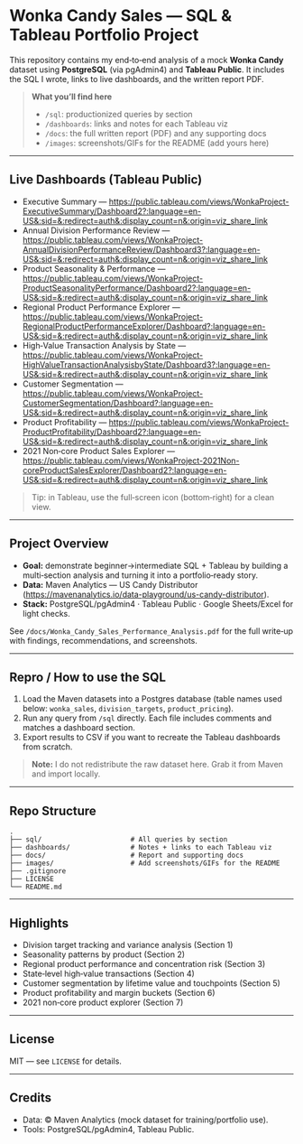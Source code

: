 # Wonka Candy Sales — SQL & Tableau Portfolio Project

This repository contains my end‑to‑end analysis of a mock **Wonka Candy** dataset using **PostgreSQL** (via pgAdmin4) and **Tableau Public**. It includes the SQL I wrote, links to live dashboards, and the written report PDF.

> **What you’ll find here**
> - `/sql`: productionized queries by section
> - `/dashboards`: links and notes for each Tableau viz
> - `/docs`: the full written report (PDF) and any supporting docs
> - `/images`: screenshots/GIFs for the README (add yours here)

---

## Live Dashboards (Tableau Public)

- Executive Summary — https://public.tableau.com/views/WonkaProject-ExecutiveSummary/Dashboard2?:language=en-US&:sid=&:redirect=auth&:display_count=n&:origin=viz_share_link
- Annual Division Performance Review — https://public.tableau.com/views/WonkaProject-AnnualDivisionPerformanceReview/Dashboard3?:language=en-US&:sid=&:redirect=auth&:display_count=n&:origin=viz_share_link
- Product Seasonality & Performance — https://public.tableau.com/views/WonkaProject-ProductSeasonalityPerformance/Dashboard2?:language=en-US&:sid=&:redirect=auth&:display_count=n&:origin=viz_share_link
- Regional Product Performance Explorer — https://public.tableau.com/views/WonkaProject-RegionalProductPerformanceExplorer/Dashboard?:language=en-US&:sid=&:redirect=auth&:display_count=n&:origin=viz_share_link
- High‑Value Transaction Analysis by State — https://public.tableau.com/views/WonkaProject-HighValueTransactionAnalysisbyState/Dashboard3?:language=en-US&:sid=&:redirect=auth&:display_count=n&:origin=viz_share_link
- Customer Segmentation — https://public.tableau.com/views/WonkaProject-CustomerSegmentation/Dashboard?:language=en-US&:sid=&:redirect=auth&:display_count=n&:origin=viz_share_link
- Product Profitability — https://public.tableau.com/views/WonkaProject-ProductProfitability/Dashboard2?:language=en-US&:sid=&:redirect=auth&:display_count=n&:origin=viz_share_link
- 2021 Non‑core Product Sales Explorer — https://public.tableau.com/views/WonkaProject-2021Non-coreProductSalesExplorer/Dashboard2?:language=en-US&:sid=&:redirect=auth&:display_count=n&:origin=viz_share_link

> Tip: in Tableau, use the full‑screen icon (bottom‑right) for a clean view.

---

## Project Overview

- **Goal:** demonstrate beginner→intermediate SQL + Tableau by building a multi‑section analysis and turning it into a portfolio‑ready story.
- **Data:** Maven Analytics — US Candy Distributor (https://mavenanalytics.io/data-playground/us-candy-distributor).
- **Stack:** PostgreSQL/pgAdmin4 · Tableau Public · Google Sheets/Excel for light checks.

See `/docs/Wonka_Candy_Sales_Performance_Analysis.pdf` for the full write‑up with findings, recommendations, and screenshots.

---

## Repro / How to use the SQL

1. Load the Maven datasets into a Postgres database (table names used below: `wonka_sales`, `division_targets`, `product_pricing`).
2. Run any query from `/sql` directly. Each file includes comments and matches a dashboard section.
3. Export results to CSV if you want to recreate the Tableau dashboards from scratch.

> **Note:** I do not redistribute the raw dataset here. Grab it from Maven and import locally.

---

## Repo Structure

```
.
├── sql/                      # All queries by section
├── dashboards/               # Notes + links to each Tableau viz
├── docs/                     # Report and supporting docs
├── images/                   # Add screenshots/GIFs for the README
├── .gitignore
├── LICENSE
└── README.md
```

---

## Highlights

- Division target tracking and variance analysis (Section 1)
- Seasonality patterns by product (Section 2)
- Regional product performance and concentration risk (Section 3)
- State‑level high‑value transactions (Section 4)
- Customer segmentation by lifetime value and touchpoints (Section 5)
- Product profitability and margin buckets (Section 6)
- 2021 non‑core product explorer (Section 7)

---

## License

MIT — see `LICENSE` for details.

---

## Credits

- Data: © Maven Analytics (mock dataset for training/portfolio use).
- Tools: PostgreSQL/pgAdmin4, Tableau Public.

